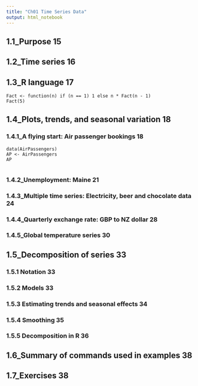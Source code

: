 ```yaml
---
title: "Ch01 Time Series Data"
output: html_notebook
---
```

## 1.1_Purpose 15
## 1.2_Time series 16
## 1.3_R language 17
```{r}
Fact <- function(n) if (n == 1) 1 else n * Fact(n - 1)
Fact(5)
```
## 1.4_Plots, trends, and seasonal variation 18
### 1.4.1_A flying start: Air passenger bookings 18
```{r}
data(AirPassengers)
AP <- AirPassengers
AP
```
```{r}
```
### 1.4.2_Unemployment: Maine 21
### 1.4.3_Multiple time series: Electricity, beer and chocolate data 24
### 1.4.4_Quarterly exchange rate: GBP to NZ dollar 28
### 1.4.5_Global temperature series 30
## 1.5_Decomposition of series 33
### 1.5.1 Notation 33
### 1.5.2 Models 33
### 1.5.3 Estimating trends and seasonal effects 34
### 1.5.4 Smoothing 35
### 1.5.5 Decomposition in R 36
## 1.6_Summary of commands used in examples 38
## 1.7_Exercises 38
